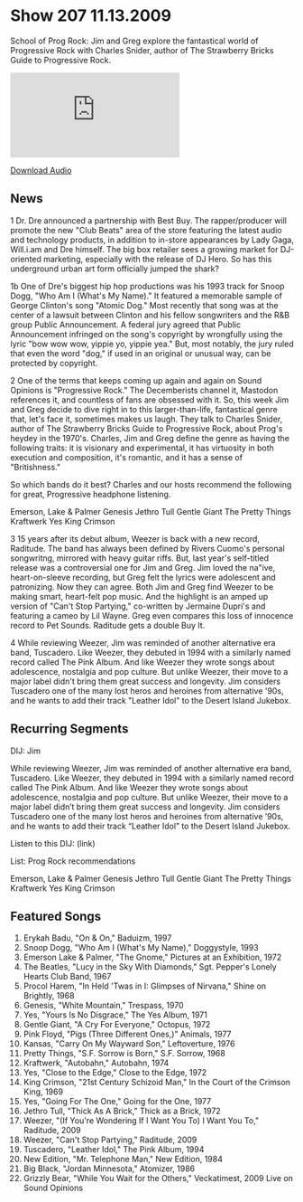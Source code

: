 # Show 207 11.13.2009
School of Prog Rock: Jim and Greg explore the fantastical world of Progressive Rock with Charles Snider, author of The Strawberry Bricks Guide to Progressive Rock.

![main image](http://www.soundopinions.org/images/2009/progrock/x.php)

[Download Audio](http://audio.soundopinions.org/streams/2009/11/so_20091113.m3u)

## News
1 Dr. Dre announced a partnership with Best Buy. The rapper/producer will promote the new "Club Beats" area of the store featuring the latest audio and technology products, in addition to in-store appearances by Lady Gaga, Will.i.am and Dre himself. The big box retailer sees a growing market for DJ-oriented marketing, especially with the release of DJ Hero. So has this underground urban art form officially jumped the shark?

1b One of Dre's biggest hip hop productions was his 1993 track for Snoop Dogg, "Who Am I (What's My Name)." It featured a memorable sample of George Clinton's song "Atomic Dog." Most recently that song was at the center of a lawsuit between Clinton and his fellow songwriters and the R&B group Public Announcement. A federal jury agreed that Public Announcement infringed on the song's copyright by wrongfully using the lyric "bow wow wow, yippie yo, yippie yea." But, most notably, the jury ruled that even the word "dog," if used in an original or unusual way, can be protected by copyright.

2 One of the terms that keeps coming up again and again on Sound Opinions is "Progressive Rock." The Decemberists channel it, Mastodon references it, and countless of fans are obsessed with it. So, this week Jim and Greg decide to dive right in to this larger-than-life, fantastical genre that, let's face it, sometimes makes us laugh. They talk to Charles Snider, author of The Strawberry Bricks Guide to Progressive Rock, about Prog's heydey in the 1970's. Charles, Jim and Greg define the genre as having the following traits: it is visionary and experimental, it has virtuosity in both execution and composition, it's romantic, and it has a sense of "Britishness."

So which bands do it best? Charles and our hosts recommend the following for great, Progressive headphone listening.

Emerson, Lake & Palmer
Genesis
Jethro Tull
Gentle Giant
The Pretty Things
Kraftwerk
Yes
King Crimson

3 15 years after its debut album, Weezer is back with a new record, Raditude. The band has always been defined by Rivers Cuomo's personal songwritng, mirrored with heavy guitar riffs. But, last year's self-titled release was a controversial one for Jim and Greg. Jim loved the na"ive, heart-on-sleeve recording, but Greg felt the lyrics were adolescent and patronizing. Now they can agree. Both Jim and Greg find Weezer to be making smart, heart-felt pop music. And the highlight is an amped up version of "Can't Stop Partying," co-written by Jermaine Dupri's and featuring a cameo by Lil Wayne. Greg even compares this loss of innocence record to Pet Sounds. Raditude gets a double Buy It.

4 While reviewing Weezer, Jim was reminded of another alternative era band, Tuscadero. Like Weezer, they debuted in 1994 with a similarly named record called The Pink Album. And like Weezer they wrote songs about adolescence, nostalgia and pop culture. But unlike Weezer, their move to a major label didn't bring them great success and longevity. Jim considers Tuscadero one of the many lost heros and heroines from alternative '90s, and he wants to add their track "Leather Idol" to the Desert Island Jukebox. 

## Recurring Segments
DIJ: Jim

While reviewing Weezer, Jim was reminded of another alternative era band, Tuscadero. Like Weezer, they debuted in 1994 with a similarly named record called The Pink Album. And like Weezer they wrote songs about adolescence, nostalgia and pop culture. But unlike Weezer, their move to a major label didn’t bring them great success and longevity. Jim considers Tuscadero one of the many lost heros and heroines from alternative ’90s, and he wants to add their track “Leather Idol” to the Desert Island Jukebox.

Listen to this DIJ: (link)

List: Prog Rock recommendations 

Emerson, Lake & Palmer
Genesis
Jethro Tull
Gentle Giant
The Pretty Things
Kraftwerk
Yes
King Crimson

## Featured Songs
1. Erykah Badu, "On & On," Baduizm, 1997
2. Snoop Dogg, "Who Am I (What's My Name)," Doggystyle, 1993
3. Emerson Lake & Palmer, "The Gnome," Pictures at an Exhibition, 1972
4. The Beatles, "Lucy in the Sky With Diamonds," Sgt. Pepper's Lonely Hearts Club Band, 1967
5. Procol Harem, "In Held 'Twas in I: Glimpses of Nirvana," Shine on Brightly, 1968
6. Genesis, "White Mountain," Trespass, 1970
7. Yes, "Yours Is No Disgrace," The Yes Album, 1971
8. Gentle Giant, "A Cry For Everyone," Octopus, 1972
9. Pink Floyd, "Pigs (Three Different Ones,)" Animals, 1977
10. Kansas, "Carry On My Wayward Son," Leftoverture, 1976
11. Pretty Things, "S.F. Sorrow is Born," S.F. Sorrow, 1968
12. Kraftwerk, "Autobahn," Autobahn, 1974
13. Yes, "Close to the Edge," Close to the Edge, 1972
14. King Crimson, "21st Century Schizoid Man," In the Court of the Crimson King, 1969
15. Yes, "Going For The One," Going for the One, 1977
16. Jethro Tull, "Thick As A Brick," Thick as a Brick, 1972
17. Weezer, "(If You're Wondering If I Want You To) I Want You To," Raditude, 2009
18. Weezer, "Can't Stop Partying," Raditude, 2009
19. Tuscadero, "Leather Idol," The Pink Album, 1994
20. New Edition, "Mr. Telephone Man," New Edition, 1984
21. Big Black, "Jordan Minnesota," Atomizer, 1986
22. Grizzly Bear, "While You Wait for the Others," Veckatimest, 2009 Live on Sound Opinions
